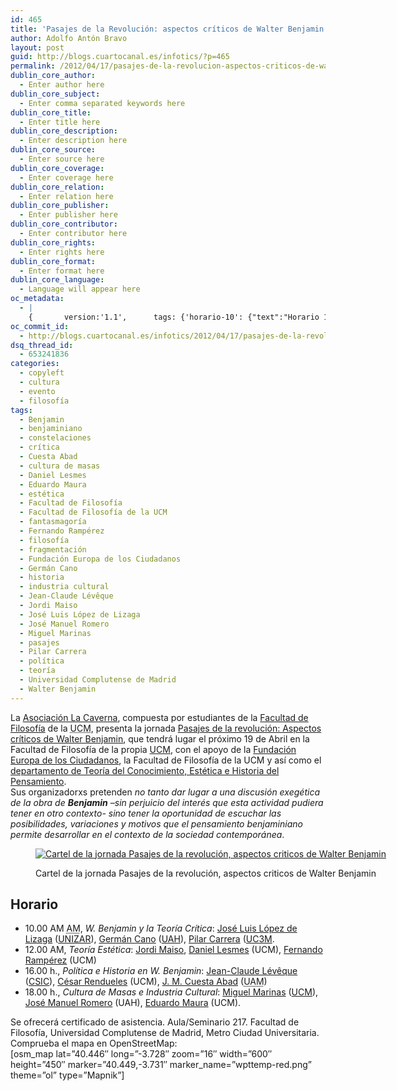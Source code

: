 ```yaml
---
id: 465
title: 'Pasajes de la Revolución: aspectos críticos de Walter Benjamin'
author: Adolfo Antón Bravo
layout: post
guid: http://blogs.cuartocanal.es/infotics/?p=465
permalink: /2012/04/17/pasajes-de-la-revolucion-aspectos-criticos-de-walter-benjamin/
dublin_core_author:
  - Enter author here
dublin_core_subject:
  - Enter comma separated keywords here
dublin_core_title:
  - Enter title here
dublin_core_description:
  - Enter description here
dublin_core_source:
  - Enter source here
dublin_core_coverage:
  - Enter coverage here
dublin_core_relation:
  - Enter relation here
dublin_core_publisher:
  - Enter publisher here
dublin_core_contributor:
  - Enter contributor here
dublin_core_rights:
  - Enter rights here
dublin_core_format:
  - Enter format here
dublin_core_language:
  - Language will appear here
oc_metadata:
  - |
    {		version:'1.1',		tags: {'horario-10': {"text":"Horario 10","slug":"horario-10","source":{"_className":"Entity","url":"http://d.opencalais.com/comphash-1/b93cba55-0ac8-329c-ad4e-5d3ad7e002e7","subjectURL":null,"type":{"_className":"ArtifactType","url":"http://s.opencalais.com/1/type/em/e/Company","name":"Company"},"name":"Horario 10","rawRelevance":0.308,"normalizedRelevance":0.3979328165374677},"bucketName":"blacklisted","bucketPlacement":"user","_className":"Tag"}, 'fundacin-europa-de-los-ciudadanos': {"text":"Fundación Europa de los Ciudadanos","slug":"fundacin-europa-de-los-ciudadanos","source":{"_className":"Entity","url":"http://d.opencalais.com/genericHasher-1/22621a6b-e911-3b50-970c-4c7928a10432","subjectURL":null,"type":{"_className":"ArtifactType","url":"http://s.opencalais.com/1/type/em/e/Organization","name":"Organization"},"name":"Fundación Europa de los Ciudadanos","rawRelevance":0.361,"normalizedRelevance":0.4664082687338501},"bucketName":"current","bucketPlacement":"auto","_className":"Tag"}, 'fernando-ramprez': {"text":"Fernando Rampérez","slug":"fernando-ramprez","source":{"_className":"Entity","url":"http://d.opencalais.com/pershash-1/c5715b62-ad4b-3799-8300-f8ef23a9f542","subjectURL":null,"type":{"_className":"ArtifactType","url":"http://s.opencalais.com/1/type/em/e/Person","name":"Person"},"name":"Fernando Rampérez","rawRelevance":0.135,"normalizedRelevance":0.1744186046511628},"bucketName":"current","bucketPlacement":"auto","_className":"Tag"}, 'miguel-marinas': {"text":"Miguel Marinas","slug":"miguel-marinas","source":{"_className":"Entity","url":"http://d.opencalais.com/pershash-1/bc650985-0a82-3c54-8eb4-e97fc7ca6770","subjectURL":null,"type":{"_className":"ArtifactType","url":"http://s.opencalais.com/1/type/em/e/Person","name":"Person"},"name":"Miguel Marinas","rawRelevance":0.135,"normalizedRelevance":0.1744186046511628},"bucketName":"current","bucketPlacement":"auto","_className":"Tag"}, 'walter-benjamin': {"text":"Walter Benjamin","slug":"walter-benjamin","source":{"_className":"Entity","url":"http://d.opencalais.com/pershash-1/b8f451e4-9c42-3a7a-b812-7c0dc537c7c4","subjectURL":null,"type":{"_className":"ArtifactType","url":"http://s.opencalais.com/1/type/em/e/Person","name":"Person"},"name":"Walter Benjamin","rawRelevance":0.774,"normalizedRelevance":1},"bucketName":"current","bucketPlacement":"auto","_className":"Tag"}, 'eduardo-maura': {"text":"Eduardo Maura","slug":"eduardo-maura","source":{"_className":"Entity","url":"http://d.opencalais.com/pershash-1/68dffbb3-15fb-38ee-9c48-45e321f4785b","subjectURL":null,"type":{"_className":"ArtifactType","url":"http://s.opencalais.com/1/type/em/e/Person","name":"Person"},"name":"Eduardo Maura","rawRelevance":0.135,"normalizedRelevance":0.1744186046511628},"bucketName":"current","bucketPlacement":"auto","_className":"Tag"}, 'jordi-maiso': {"text":"Jordi Maiso","slug":"jordi-maiso","source":{"_className":"Entity","url":"http://d.opencalais.com/pershash-1/e55ad54e-c37a-360f-970f-a5bdf3894486","subjectURL":null,"type":{"_className":"ArtifactType","url":"http://s.opencalais.com/1/type/em/e/Person","name":"Person"},"name":"Jordi Maiso","rawRelevance":0.135,"normalizedRelevance":0.1744186046511628},"bucketName":"current","bucketPlacement":"auto","_className":"Tag"}, 'jos-manuel-romero': {"text":"José Manuel Romero","slug":"jos-manuel-romero","source":{"_className":"Entity","url":"http://d.opencalais.com/pershash-1/b53a126a-9c00-30d0-974f-ff16d43f7ddc","subjectURL":null,"type":{"_className":"ArtifactType","url":"http://s.opencalais.com/1/type/em/e/Person","name":"Person"},"name":"José Manuel Romero","rawRelevance":0.135,"normalizedRelevance":0.1744186046511628},"bucketName":"current","bucketPlacement":"auto","_className":"Tag"}, 'pilar-carrera': {"text":"Pilar Carrera","slug":"pilar-carrera","source":{"_className":"Entity","url":"http://d.opencalais.com/pershash-1/d4d3a458-6e26-36d5-985f-486d42301114","subjectURL":null,"type":{"_className":"ArtifactType","url":"http://s.opencalais.com/1/type/em/e/Person","name":"Person"},"name":"Pilar Carrera","rawRelevance":0.218,"normalizedRelevance":0.2816537467700258},"bucketName":"current","bucketPlacement":"auto","_className":"Tag"}, 'cuesta-abad': {"text":"Cuesta Abad","slug":"cuesta-abad","source":{"_className":"Entity","url":"http://d.opencalais.com/pershash-1/88f23642-ddbe-3d0d-bea2-962c07c8c203","subjectURL":null,"type":{"_className":"ArtifactType","url":"http://s.opencalais.com/1/type/em/e/Person","name":"Person"},"name":"Cuesta Abad","rawRelevance":0.135,"normalizedRelevance":0.1744186046511628},"bucketName":"current","bucketPlacement":"auto","_className":"Tag"}, 'jean-claude-lvque': {"text":"Jean-Claude Lévêque","slug":"jean-claude-lvque","source":{"_className":"Entity","url":"http://d.opencalais.com/pershash-1/997287c4-c57f-3ae3-9f0c-a7d1f485073e","subjectURL":null,"type":{"_className":"ArtifactType","url":"http://s.opencalais.com/1/type/em/e/Person","name":"Person"},"name":"Jean-Claude Lévêque","rawRelevance":0.135,"normalizedRelevance":0.1744186046511628},"bucketName":"current","bucketPlacement":"auto","_className":"Tag"}, 'daniel-lesmes': {"text":"Daniel Lesmes","slug":"daniel-lesmes","source":{"_className":"Entity","url":"http://d.opencalais.com/pershash-1/a88469a4-ef34-3231-b635-46effbc1dfd9","subjectURL":null,"type":{"_className":"ArtifactType","url":"http://s.opencalais.com/1/type/em/e/Person","name":"Person"},"name":"Daniel Lesmes","rawRelevance":0.135,"normalizedRelevance":0.1744186046511628},"bucketName":"current","bucketPlacement":"auto","_className":"Tag"}, 'germn-cano': {"text":"Germán Cano","slug":"germn-cano","source":{"_className":"Entity","url":"http://d.opencalais.com/pershash-1/0bfd4adf-88c0-3c2c-9c5f-47cca7090605","subjectURL":null,"type":{"_className":"ArtifactType","url":"http://s.opencalais.com/1/type/em/e/Person","name":"Person"},"name":"Germán Cano","rawRelevance":0.218,"normalizedRelevance":0.2816537467700258},"bucketName":"current","bucketPlacement":"auto","_className":"Tag"}, 'jos-luis-lpez-de-lizaga': {"text":"José Luis López de Lizaga","slug":"jos-luis-lpez-de-lizaga","source":{"_className":"Entity","url":"http://d.opencalais.com/pershash-1/60567a1b-bea7-3586-8bf9-e6cac50584c1","subjectURL":null,"type":{"_className":"ArtifactType","url":"http://s.opencalais.com/1/type/em/e/Person","name":"Person"},"name":"José Luis López de Lizaga","rawRelevance":0.218,"normalizedRelevance":0.2816537467700258},"bucketName":"current","bucketPlacement":"auto","_className":"Tag"}, 'crtica': {"text":"crítica","slug":"crtica","source":null,"bucketName":"current","bucketPlacement":"auto","_className":"Tag"}, 'benjaminiano': {"text":"benjaminiano","slug":"benjaminiano","source":null,"bucketName":"current","bucketPlacement":"auto","_className":"Tag"}, 'teora': {"text":"teoría","slug":"teora","source":null,"bucketName":"current","bucketPlacement":"auto","_className":"Tag"}, 'constelaciones': {"text":"constelaciones","slug":"constelaciones","source":null,"bucketName":"current","bucketPlacement":"auto","_className":"Tag"}, 'esttica': {"text":"estética","slug":"esttica","source":null,"bucketName":"current","bucketPlacement":"auto","_className":"Tag"}, 'filosofa': {"text":"filosofía","slug":"filosofa","source":null,"bucketName":"current","bucketPlacement":"auto","_className":"Tag"}, 'poltica': {"text":"política","slug":"poltica","source":null,"bucketName":"current","bucketPlacement":"auto","_className":"Tag"}, 'historia': {"text":"historia","slug":"historia","source":null,"bucketName":"current","bucketPlacement":"auto","_className":"Tag"}, 'cultura-de-masas': {"text":"cultura de masas","slug":"cultura-de-masas","source":null,"bucketName":"current","bucketPlacement":"auto","_className":"Tag"}, 'industria-cultural': {"text":"industria cultural","slug":"industria-cultural","source":null,"bucketName":"current","bucketPlacement":"auto","_className":"Tag"}, 'fragmentacin': {"text":"fragmentación","slug":"fragmentacin","source":null,"bucketName":"current","bucketPlacement":"auto","_className":"Tag"}, 'fantasmagora': {"text":"fantasmagoría","slug":"fantasmagora","source":null,"bucketName":"current","bucketPlacement":"auto","_className":"Tag"}, 'pasajes': {"text":"pasajes","slug":"pasajes","source":null,"bucketName":"current","bucketPlacement":"auto","_className":"Tag"}, 'facultad-de-filosofa-de-la-ucm': {"text":"Facultad de Filosofía de la UCM","slug":"facultad-de-filosofa-de-la-ucm","source":null,"bucketName":"current","bucketPlacement":"auto","_className":"Tag"}, 'benjamin': {"text":"Benjamin","slug":"benjamin","source":null,"bucketName":"current","bucketPlacement":"auto","_className":"Tag"}}	}
oc_commit_id:
  - http://blogs.cuartocanal.es/infotics/2012/04/17/pasajes-de-la-revolucion-aspectos-criticos-de-walter-benjamin/1334677387
dsq_thread_id:
  - 653241836
categories:
  - copyleft
  - cultura
  - evento
  - filosofía
tags:
  - Benjamin
  - benjaminiano
  - constelaciones
  - crítica
  - Cuesta Abad
  - cultura de masas
  - Daniel Lesmes
  - Eduardo Maura
  - estética
  - Facultad de Filosofía
  - Facultad de Filosofía de la UCM
  - fantasmagoría
  - Fernando Rampérez
  - filosofía
  - fragmentación
  - Fundación Europa de los Ciudadanos
  - Germán Cano
  - historia
  - industria cultural
  - Jean-Claude Lévêque
  - Jordi Maiso
  - José Luis López de Lizaga
  - José Manuel Romero
  - Miguel Marinas
  - pasajes
  - Pilar Carrera
  - política
  - teoría
  - Universidad Complutense de Madrid
  - Walter Benjamin
---
```

La [Asociación La Caverna][1], compuesta por estudiantes de la [Facultad de Filosofía][2] de la <acronym title="Universidad Complutense de Madrid">UCM</acronym>, presenta la jornada [Pasajes de la revolución: Aspectos críticos de Walter Benjamin][3], que tendrá lugar el próximo 19 de Abril en la Facultad de Filosofía de la propia [UCM][4], con el apoyo de la [Fundación Europa de los Ciudadanos][5], la Facultad de Filosofía de la UCM y así como el [departamento de Teoría del Conocimiento, Estética e Historia del Pensamiento][6].  
Sus organizadorxs pretenden <cite>no tanto dar lugar a una discusión exegética de la obra de <strong>Benjamin</strong> –sin perjuicio del interés que esta actividad pudiera tener en otro contexto- sino tener la oportunidad de escuchar las posibilidades, variaciones y motivos que el pensamiento <em>benjaminiano</em> permite desarrollar en el contexto de la sociedad contemporánea</cite>.<figure id="attachment_466" style="width: 728px;" class="wp-caption alignnone">

<a href="http://blogs.cuartocanal.es/infotics/2012/04/17/pasajes-de-la-revolucion-aspectos-criticos-de-walter-benjamin/wbgrande/" rel="attachment wp-att-466"><img class="size-full wp-image-466" title="wbgrande" src="http://i1.wp.com/blogs.cuartocanal.es/infotics/files/2012/04/wbgrande.jpg?fit=660%2C467" alt="Cartel de la jornada Pasajes de la revolución, aspectos criticos de Walter Benjamin" data-recalc-dims="1" /></a><figcaption class="wp-caption-text">Cartel de la jornada Pasajes de la revolución, aspectos criticos de Walter Benjamin</figcaption></figure> 

## Horario

  * 10.00 AM <acronym title="Anterior al Mediodía">AM</acronym>, *W. Benjamin y la Teoría Crítica*: [José Luis López de Lizaga][7] ([UNIZAR][8]), [Germán Cano][9] ([UAH][10]), [Pilar Carrera][11] ([UC3M][12].
  * 12.00 AM, *Teoría Estética*: [Jordi Maiso][13], [Daniel Lesmes][14] (UCM), [Fernando Rampérez][15] (UCM)
  * 16.00 h., *Política e Historia en W. Benjamin*: [Jean-Claude Lévêque][16] ([CSIC][17]), [César Rendueles][18] (UCM), [J. M. Cuesta Abad][19] (<acronym title="Universidad Autónoma de Madrid">UAM</acronym>)
  * 18.00 h., *Cultura de Masas e Industria Cultural*: [Miguel Marinas][20] ([UCM][21]), [José Manuel Romero][22] (UAH), [Eduardo Maura][23] (UCM).

Se ofrecerá certificado de asistencia. Aula/Seminario 217. Facultad de Filosofía, Universidad Complutense de Madrid, Metro Ciudad Universitaria. Comprueba el mapa en OpenStreetMap:  
[osm\_map lat=&#8221;40.446&#8243; long=&#8221;-3.728&#8243; zoom=&#8221;16&#8243; width=&#8221;600&#8243; height=&#8221;450&#8243; marker=&#8221;40.449,-3.731&#8243; marker\_name=&#8221;wpttemp-red.png&#8221; theme=&#8221;ol&#8221; type=&#8221;Mapnik&#8221;]

 [1]: http://lacavernadefilosofia.wordpress.com/
 [2]: http://fs-morente.filos.ucm.es/
 [3]: http://lacavernadefilosofia.wordpress.com/2012/04/10/pasajesdelarevolucion/
 [4]: http://www.ucm.es
 [5]: http://www.fundacioneuropadelosciudadanos.eu
 [6]: http://fs-morente.filos.ucm.es/departamentos/filos4.htm
 [7]: http://www.linkedin.com/pub/jos%C3%A9-luis-l%C3%B3pez-de-lizaga/33/372/1b9
 [8]: http://www.unizar.es
 [9]: http://www.circulobellasartes.com/ag_talleres.php?id_bio=611
 [10]: https://portal.uah.es/portal/page/portal/epd2_profesores/prof122912 "Germán Cano de la Universidad de Alcalá de Henares"
 [11]: http://www.pilarcarrera.es/
 [12]: http://www.uc3m.es/portal/page/portal/grupos_investigacion/paseet/miembros/carrera_alvarez "Pilar Carrera Álvarez, vicedecana de la Facultad de Periodismo de la Universidad Carlos III de Madrid"
 [13]: http://www.constelaciones-rtc.net/autores.html "Jordi Maiso, autor de Constelaciones, revista de Teoría Crítica"
 [14]: http://www.ucm.es/centros/webs/d418/index.php?tp=Personal&a=centros/personal&d=entidad-417.php "Investigador en Formación del Departamento de Teoría del Conocimiento, Estética e Historia del Pensamiento de la Facultad de Filosofía"
 [15]: http://fs-morente.filos.ucm.es/docentes/ramperez/inicio.htm
 [16]: http://www.cchs.csic.es/es/personal/jeanclaude.leveque
 [17]: http://www.csic.es/
 [18]: http://www.circulobellasartes.com/ag_expo.php?id_bio=391
 [19]: http://www.circulobellasartes.com/ag_ediciones-libros.php?id_bio=126
 [20]: http://seminariomiguelmarinas.wordpress.com/
 [21]: http://fs-morente.filos.ucm.es/docentes/marinas/inicio.htm
 [22]: https://portal.uah.es/portal/page/portal/epd2_profesores/prof190373
 [23]: http://fs-morente.filos.ucm.es/docentes/maura/inicio.htm